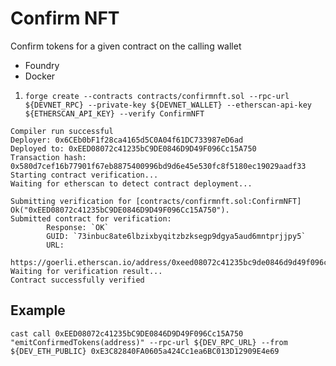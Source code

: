# Confirm NFT

Confirm tokens for a given contract on the calling wallet

- Foundry
- Docker

1. `forge create --contracts contracts/confirmnft.sol --rpc-url ${DEVNET_RPC} --private-key ${DEVNET_WALLET} --etherscan-api-key ${ETHERSCAN_API_KEY} --verify ConfirmNFT`

```
Compiler run successful
Deployer: 0x6CEb0bF1f28ca4165d5C0A04f61DC733987eD6ad
Deployed to: 0xEED08072c41235bC9DE0846D9D49F096Cc15A750
Transaction hash: 0x580d7cef16b77901f67eb8875400996bd9d6e45e530fc8f5180ec19029aadf33
Starting contract verification...
Waiting for etherscan to detect contract deployment...

Submitting verification for [contracts/confirmnft.sol:ConfirmNFT] Ok("0xEED08072c41235bC9DE0846D9D49F096Cc15A750").
Submitted contract for verification:
        Response: `OK`
        GUID: `73inbuc8ate6lbzixbyqitzbzksegp9dgya5aud6mntprjjpy5`
        URL:
        https://goerli.etherscan.io/address/0xeed08072c41235bc9de0846d9d49f096cc15a750
Waiting for verification result...
Contract successfully verified
```


## Example

```
cast call 0xEED08072c41235bC9DE0846D9D49F096Cc15A750 "emitConfirmedTokens(address)" --rpc-url ${DEV_RPC_URL} --from ${DEV_ETH_PUBLIC} 0xE3C82840FA0605a424Cc1ea6BC013D12909E4e69
```
